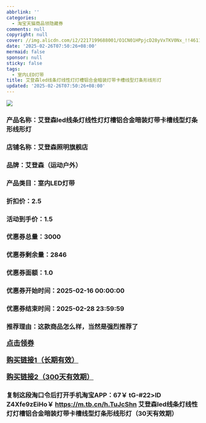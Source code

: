 ```yaml
---
abbrlink: ''
categories:
  - 淘宝天猫商品领隐藏券
comments: null
copyright: null
cover: //img.alicdn.com/i2/2217199688001/O1CN01HPpjcD28yVxTKV0Nx_!!4611686018427386177-0-item_pic.jpg
date: '2025-02-26T07:50:26+08:00'
mermaid: false
sponsor: null
sticky: false
tags:
  - 室内LED灯带
title: 艾登森led线条灯线性灯灯槽铝合金暗装灯带卡槽线型灯条形线形灯
updated: '2025-02-26T07:50:26+08:00'
--- 
```


![](//img.alicdn.com/i2/2217199688001/O1CN01HPpjcD28yVxTKV0Nx_!!4611686018427386177-0-item_pic.jpg)

### 产品名称：艾登森led线条灯线性灯灯槽铝合金暗装灯带卡槽线型灯条形线形灯
### 店铺名称：艾登森照明旗舰店
### 品牌：艾登森（运动户外）
### 产品类目：室内LED灯带
### 折扣价：2.5
### 活动到手价：1.5
### 优惠券总量：3000
### 优惠券剩余量：2846
### 优惠券面额：1.0
### 优惠券开始时间：2025-02-16 00:00:00	
### 优惠券结束时间：2025-02-28 23:59:59	
### 推荐理由：这款商品怎么样，当然是强烈推荐了

<p style="font-size: 18px; font-weight: bold;">
  <a href="https://uland.taobao.com/coupon/edetail?e=b7jlGRhde9WlhHvvyUNXZfh8CuWt5YH5OVuOuRD5gLJMmdsrkidbOUV9IBA4kmjLvLIWtjF9uuqsfV8QNNDbZGu%2B1uc3l3i0uUY55VdAX86queYu3hkv3Le790AjlwbPASg8xnuihWpyBOK%2B8KjzSuzY3MUSAX0G1TP3uC6T%2BzrKa4jyh4U%2BoynmUM5yaMo9lzNkcl78WKKNfiknwDwgYS%2FsWqyKYTVEvx24htuqzYwDHXLApfbZC9QqW3sOLwhkyrWV0vCzCy785UQwZ8CoZG%2B%2BnvjzUinoBkyqJW%2Fy0IDgaLvMsJZh9nhyHO%2FKhF5gsXwp43pyqpxMDQVG07AK7A%3D%3D&traceId=0b515d4517407227641888116d126c&union_lens=lensId%3AOPT%401740722772%40215030e2_0dfa_1954b299a9e_6cfe%4001%40eyJmbG9vcklkIjo3MzM1NH0ie" target="_blank">点击领券</a>
</p>
<p style="font-size: 18px; font-weight: bold;">
  <a href="https://s.click.taobao.com/t?e=m%3D2%26s%3DaN52wbhulldw4vFB6t2Z2ueEDrYVVa64K7Vc7tFgwiHjf2vlNIV67uW8xal2bDKcJhSgLssdd1b3ID%2FV1RqsF4wnCJeELi4I%2FIEn%2BS1IjHAB0ghlTd7WlZVm%2FOAUUFw71qrpxiwMoCNxc1AtbZGVSwGcNlD78WzEe%2BgygmhEgRzNEPXytV9ALtCLThlbPuuZLb93Df8fOzi2MHva4v%2FNghqWtG0aIRBvkYVKAGraNuMeiWGMIgB9Dip7cavO8vmtoAdT3GDoeji0zvIVVx%2BPc2%2F51BzEHetfRWQD9Knu20FBfuHZShGzHc9kxRRHfUqm" target="_blank">购买链接1（长期有效）</a>
</p>
<p style="font-size: 18px; font-weight: bold;">
  <a href="https://s.click.taobao.com/ATOHRYs" target="_blank">购买链接2（300天有效期）</a>
</p>

### 复制这段淘口令后打开手机淘宝APP：67￥ tG-#22>lD Z4Xfe9zEiHo￥ https://m.tb.cn/h.TuJcShn  艾登森led线条灯线性灯灯槽铝合金暗装灯带卡槽线型灯条形线形灯（30天有效期）
